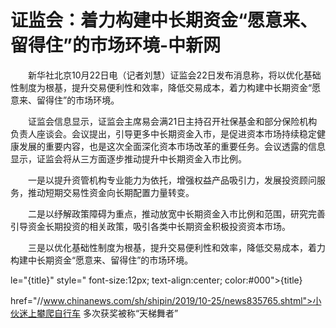 # 证监会：着力构建中长期资金“愿意来、留得住”的市场环境-中新网

　　新华社北京10月22日电（记者刘慧）证监会22日发布消息称，将以优化基础性制度为根基，提升交易便利性和效率，降低交易成本，着力构建中长期资金“愿意来、留得住”的市场环境。

　　证监会信息显示，证监会主席易会满21日主持召开社保基金和部分保险机构负责人座谈会。会议提出，引导更多中长期资金入市，是促进资本市场持续稳定健康发展的重要内容，也是这次全面深化资本市场改革的重要任务。会议透露的信息显示，证监会将从三方面逐步推动提升中长期资金入市比例。

　　一是以提升资管机构专业能力为依托，增强权益产品吸引力，发展投资顾问服务，推动短期交易性资金向长期配置力量转变。

　　二是以纾解政策障碍为重点，推动放宽中长期资金入市比例和范围，研究完善引导资金长期投资的相关政策，吸引各类中长期资金积极投资资本市场。

　　三是以优化基础性制度为根基，提升交易便利性和效率，降低交易成本，着力构建中长期资金“愿意来、留得住”的市场环境。

le="{title}" style=" font-size:12px; text-align:center; color:#000">{title}

href="//www.chinanews.com/sh/shipin/2019/10-25/news835765.shtml">小伙迷上攀爬自行车 多次获奖被称“天梯舞者”
